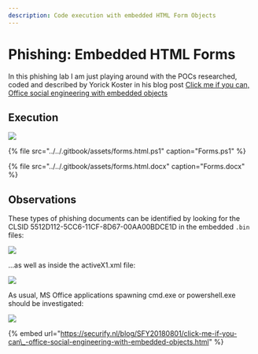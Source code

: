 ```yaml
---
description: Code execution with embedded HTML Form Objects
---
```


# Phishing: Embedded HTML Forms

In this phishing lab I am just playing around with the POCs researched, coded and described by Yorick Koster in his blog post [Click me if you can, Office social engineering with embedded objects](https://securify.nl/blog/SFY20180801/click-me-if-you-can_-office-social-engineering-with-embedded-objects.html)

## Execution

![](../../.gitbook/assets/phishing-forms-shell.gif)

{% file src="../../.gitbook/assets/forms.html.ps1" caption="Forms.ps1" %}

{% file src="../../.gitbook/assets/forms.html.docx" caption="Forms.docx" %}

## Observations

These types of phishing documents can be identified by looking for the CLSID 5512D112-5CC6-11CF-8D67-00AA00BDCE1D in the embedded `.bin` files:

![](../../.gitbook/assets/phishing-forms-clsid.png)

...as well as inside the activeX1.xml file:

![](../../.gitbook/assets/phishing-forms-xml.png)

As usual, MS Office applications spawning cmd.exe or powershell.exe should be investigated:

![](../../.gitbook/assets/phishing-forms-ancestry.png)

{% embed url="https://securify.nl/blog/SFY20180801/click-me-if-you-can\_-office-social-engineering-with-embedded-objects.html" %}

